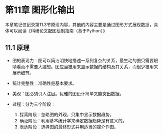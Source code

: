 # 第11章 图形化输出

本章笔记仅记录第11.3节原理内容，其他的内容主要是通过图形方式展现数据，具体可以阅读《科研论文配图绘制指南（基于Python）》

## 11.1 原理

- 图的表现力：图可以简洁明快地描述一系列复杂的关系，最生动的图只需要眼睛看而不需要大脑想。图应当被用来显示数据的结构及其关系，而很少被用来展示细节。
- 统计完整性：准确性是基本要求。
- 美观：图必须引人注目。优雅的图设计简单又能突出数据。

- 过程：分为三个阶段：
    1. 探索阶段：忽略图的外观，只集中显示数据趋势。
    2. 确证阶段：利用基本统计学来确定数据趋势是有意义的。
    3. 表达阶段：选择图的最终形式并用适当的媒介作图。
